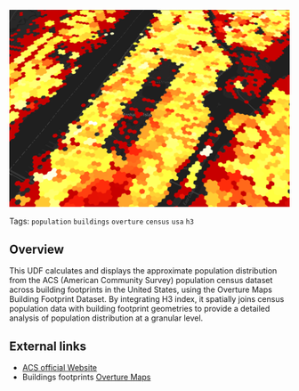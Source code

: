 <!--fused:preview-->
<p align="center"><img src="https://raw.githubusercontent.com/fusedio/udfs/main/public/Census_Distribution_across_Buildings/fused-screenshot-overture-ACS.png" width="600" alt="UDF preview image"></p>

<!--fused:tags-->
Tags: `population` `buildings` `overture` `census` `usa` `h3`

<!--fused:readme-->
## Overview

This UDF calculates and displays the approximate population distribution from the ACS (American Community Survey) population census dataset across building footprints in the United States, using the Overture Maps Building Footprint Dataset. By integrating H3 index, it spatially joins census population data with building footprint geometries to provide a detailed analysis of population distribution at a granular level.

## External links

- [ACS official Website](https://www.census.gov/programs-surveys/acs/)
- Buildings footprints [Overture Maps](https://overturemaps.org/) 

